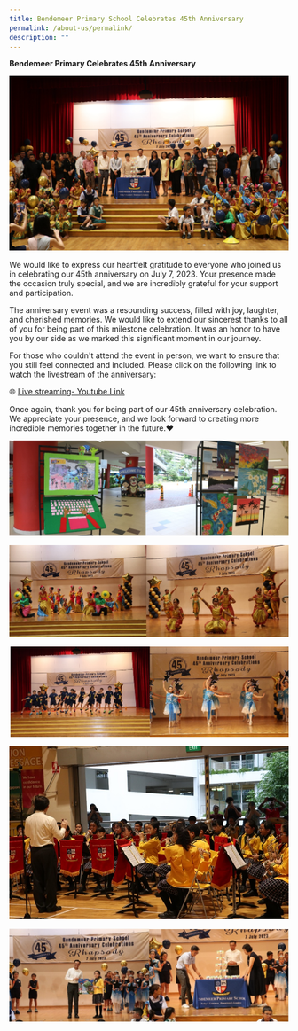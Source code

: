```yaml
---
title: Bendemeer Primary School Celebrates 45th Anniversary
permalink: /about-us/permalink/
description: ""
---
```

**Bendemeer Primary Celebrates 45th Anniversary**

![](/images/finale.jpg)
        
We would like to express our heartfelt gratitude to everyone who joined us in celebrating our 45th anniversary on July 7, 2023. Your presence made the occasion truly special, and we are incredibly grateful for your support and participation.

The anniversary event was a resounding success, filled with joy, laughter, and cherished memories. We would like to extend our sincerest thanks to all of you for being part of this milestone celebration. It was an honor to have you by our side as we marked this significant moment in our journey.

For those who couldn't attend the event in person, we want to ensure that you still feel connected and included. Please click on the following link to watch the livestream of the anniversary:  
  
🌐 [Live streaming- Youtube Link]( https://go.gov.sg/gst7xx) 
  
Once again, thank you for being part of our 45th anniversary celebration. We appreciate your presence, and we look forward to creating more incredible memories together in the future.❤️

![](/images/artpieces.jpg)


![](/images/performances1.jpg)


![](/images/performances2.jpg)


![](/images/bandperformance.jpg)


![](/images/last%20pci.jpg)










